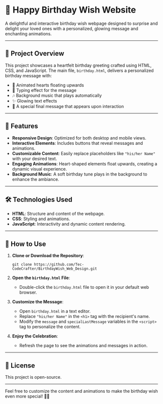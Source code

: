 # 🎉 Happy Birthday Wish Website

A delightful and interactive birthday wish webpage designed to surprise and delight your loved ones with a personalized, glowing message and enchanting animations.

---

## 📂 Project Overview

This project showcases a heartfelt birthday greeting crafted using HTML, CSS, and JavaScript. The main file, `birthday.html`, delivers a personalized birthday message with:

* 🎈 Animated hearts floating upwards
* 💌 Typing effect for the message
* 🎶 Background music that plays automatically
* ✨ Glowing text effects
* 🎁 A special final message that appears upon interaction

---

## 🧩 Features

* **Responsive Design**: Optimized for both desktop and mobile views.
* **Interactive Elements**: Includes buttons that reveal messages and animations.
* **Customizable Content**: Easily replace placeholders like `"his/her Name"` with your desired text.
* **Engaging Animations**: Heart-shaped elements float upwards, creating a dynamic visual experience.
* **Background Music**: A soft birthday tune plays in the background to enhance the ambiance.

---

## 🛠️ Technologies Used

* **HTML**: Structure and content of the webpage.
* **CSS**: Styling and animations.
* **JavaScript**: Interactivity and dynamic content rendering.

---

## 🚀 How to Use

1. **Clone or Download the Repository**:

   ```
   git clone https://github.com/Tec-CodeCrafter/BirthdayWish_Web_Design.git
   ```

2. **Open the `birthday.html` File**:

   * Double-click the `birthday.html` file to open it in your default web browser.

3. **Customize the Message**:

   * Open `birthday.html` in a text editor.
   * Replace `"his/her Name"` in the `<h1>` tag with the recipient's name.
   * Modify the `message` and `specialLastMessage` variables in the `<script>` tag to personalize the content.

4. **Enjoy the Celebration**:

   * Refresh the page to see the animations and messages in action.

---

## 📄 License

This project is open-source.

---

Feel free to customize the content and animations to make the birthday wish even more special! 🎂🎈
